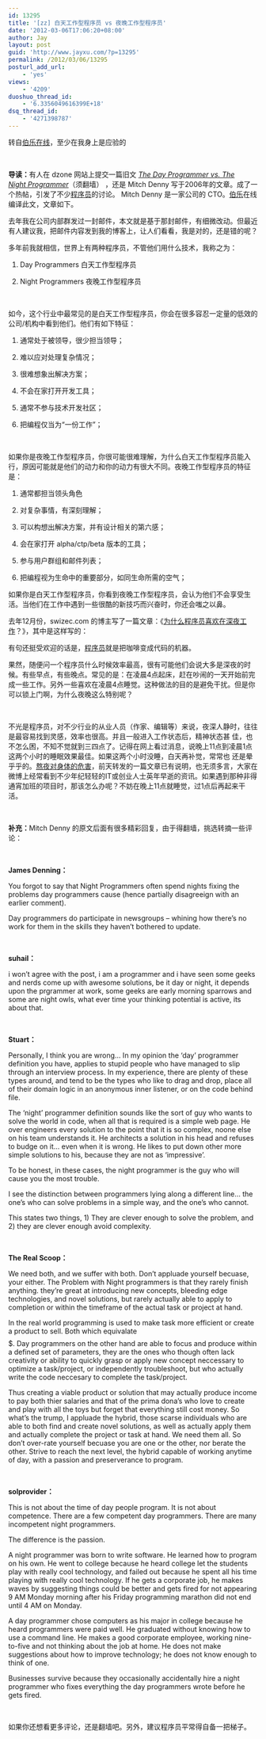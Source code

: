 ```yaml
---
id: 13295
title: '[zz] 白天工作型程序员 vs 夜晚工作型程序员'
date: '2012-03-06T17:06:20+08:00'
author: Jay
layout: post
guid: 'http://www.jayxu.com/?p=13295'
permalink: /2012/03/06/13295
posturl_add_url:
    - 'yes'
views:
    - '4209'
duoshuo_thread_id:
    - '6.3356049616399E+18'
dsq_thread_id:
    - '4271398787'
---
```


转自<a href="http://blog.jobbole.com/13556/" target="_blank">伯乐在线</a>，至少在我身上是应验的

&nbsp;

<strong>导读：</strong>有人在 dzone 网站上提交一篇旧文 <em><a href="http://notgartner.wordpress.com/2006/02/19/the-day-programmer-vs-the-night-programmer/" rel="nofollow" target="_blank">The Day Programmer vs. The Night Programmer</a></em>（须翻墙） ，还是 Mitch Denny 写于2006年的文章。成了一个热帖，引发了不少<a title="程序员的本质" href="http://blog.jobbole.com/821/">程序员</a>的讨论。 Mitch Denny 是一家公司的 CTO。<a title="伯乐" href="http://www.jobbole.com">伯乐</a>在线编译此文，文章如下。

去年我在公司内部群发过一封邮件，本文就是基于那封邮件，有细微改动。但最近有人建议我，把邮件内容发到我的博客上，让人们看看，我是对的，还是错的呢？

多年前我就相信，世界上有两种程序员，不管他们用什么技术，我称之为：

1. Day Programmers 白天工作型程序员

2. Night Programmers 夜晚工作型程序员

&nbsp;

如今，这个行业中最常见的是白天工作型程序员，你会在很多容忍一定量的低效的公司/机构中看到他们。他们有如下特征：

1. 通常处于被领导，很少担当领导；

2. 难以应对处理复杂情况；

3. 很难想象出解决方案；

4. 不会在家打开开发工具；

5. 通常不参与技术开发社区；

6. 把编程仅当为“一份工作”；

&nbsp;

如果你是夜晚工作型程序员，你很可能很难理解，为什么白天工作型程序员能入行，原因可能就是他们的动力和你的动力有很大不同。夜晚工作型程序员的特征是：

1. 通常都担当领头角色

2. 对复杂事情，有深刻理解；

3. 可以构想出解决方案，并有设计相关的第六感；

4. 会在家打开 alpha/ctp/beta 版本的工具；

5. 参与用户群组和邮件列表；

6. 把编程视为生命中的重要部分，如同生命所需的空气；
<p title="白天工作型程序员 vs 夜晚工作型程序员">如果你是白天工作型程序员，你看到夜晚工作型程序员，会认为他们不会享受生活。当他们在工作中遇到一些很酷的新技巧而兴奋时，你还会嗤之以鼻。</p>
去年12月份，swizec.com 的博主写了一篇文章：《<a href="http://blog.jobbole.com/10797/" target="_blank">为什么程序员喜欢在深夜工作</a>？》，其中是这样写的：

有句还挺受欢迎的话是，<a title="程序员的本质" href="http://blog.jobbole.com/821/">程序员</a>就是把咖啡变成代码的机器。

果然，随便问一个程序员什么时候效率最高，很有可能他们会说大多是深夜的时候。有些早点，有些晚点。常见的是：在凌晨4点起床，赶在吵闹的一天开始前完成一些工作。另外一些喜欢在凌晨4点睡觉。这种做法的目的是避免干扰。但是你可以锁上门啊，为什么夜晚这么特别呢？

&nbsp;

不光是程序员，对不少行业的从业人员（作家、编辑等）来说，夜深人静时，往往是最容易找到灵感，效率也很高。并且一般进入工作状态后，精神状态甚 佳，也不怎么困，不知不觉就到三四点了。记得在网上看过消息，说晚上11点到凌晨1点这两个小时的睡眠效果最佳。如果这两个小时没睡，白天再补觉，常常也 还是晕乎乎的。<a href="http://blog.jobbole.com/14459/" target="_blank">熬夜对身体的危害</a>，前天转发的一篇文章已有说明，也无须多言，大家在微博上经常看到不少年纪轻轻的IT或创业人士英年早逝的资讯。如果遇到那种非得通宵加班的项目时，那该怎么办呢？不妨在晚上11点就睡觉，过1点后再起来干活。

&nbsp;

<strong>补充：</strong>Mitch Denny 的原文后面有很多精彩回复，由于得翻墙，挑选转摘一些评论：

&nbsp;

<strong>James Denning：</strong>

<strong></strong>You forgot to say that Night Programmers often spend nights fixing the problems day programmers cause (hence partially disagreeign with an earlier comment).

Day programmers do participate in newsgroups – whining how there’s no work for them in the skills they haven’t bothered to update.

&nbsp;

<strong>suhail：</strong>

<strong></strong>i won’t agree with the post, i am a programmer and i have seen some geeks and nerds come up with awesome solutions, be it day or night, it depends upon the prgrammer at work, some geeks are early morning sparrows and some are night owls, what ever time your thinking potential is active, its about that.

&nbsp;

<strong>Stuart：</strong>

Personally, I think you are wrong… In my opinion the ‘day’ programmer definition you have, applies to stupid people who have managed to slip through an interview process. In my experience, there are plenty of these types around, and tend to be the types who like to drag and drop, place all of their domain logic in an anonymous inner listener, or on the code behind file.

The ‘night’ programmer definition sounds like the sort of guy who wants to solve the world in code, when all that is required is a simple web page. He over engineers every solution to the point that it is so complex, noone else on his team understands it. He architects a solution in his head and refuses to budge on it… even when it is wrong. He likes to put down other more simple solutions to his, because they are not as ‘impressive’.

To be honest, in these cases, the night programmer is the guy who will cause you the most trouble.

I see the distinction between programmers lying along a different line… the one’s who can solve problems in a simple way, and the one’s who cannot.

This states two things, 1) They are clever enough to solve the problem, and 2) they are clever enough avoid complexity.

&nbsp;

<strong></strong><strong>The Real Scoop：</strong>

<strong></strong>We need both, and we suffer with both. Don’t appluade yourself becuase, your either. The Problem with Night programmers is that they rarely finish anything. they’re great at introducing new concepts, bleeding edge technologies, and novel solutions, but rarely actually able to apply to completion or within the timeframe of the actual task or project at hand.

In the real world programming is used to make task more efficient or create a product to sell. Both which equivalate $$$$$. Day programmers on the other hand are able to focus and produce within a defined set of parameters, they are the ones who though often lack creativity or ability to quickly grasp or apply new concept neccessary to optimize a task/project, or independently troubleshoot, but who actually write the code neccesary to complete the task/project.

Thus creating a viable product or solution that may actually produce income to pay both thier salaries and that of the prima dona’s who love to create and play with all the toys but forget that everything still cost money. So what’s the trump, I appluade the hybrid, those scarse individuals who are able to both find and create novel solutions, as well as actually apply them and actually complete the project or task at hand. We need them all. So don’t over-rate yourself becuase you are one or the other, nor berate the other. Strive to reach the next level, the hybrid capable of working anytime of day, with a passion and preserverance to program.

&nbsp;

<strong>solprovider：</strong>

This is not about the time of day people program. It is not about competence. There are a few competent day programmers. There are many incompetent night programmers.

The difference is the passion.

A night programmer was born to write software. He learned how to program on his own. He went to college because he heard college let the students play with really cool technology, and failed out because he spent all his time playing with really cool technology. If he gets a corporate job, he makes waves by suggesting things could be better and gets fired for not appearing 9 AM Monday morning after his Friday programming marathon did not end until 4 AM on Monday.

A day programmer chose computers as his major in college because he heard programmers were paid well. He graduated without knowing how to use a command line. He makes a good corporate employee, working nine-to-five and not thinking about the job at home. He does not make suggestions about how to improve technology; he does not know enough to think of one.

Businesses survive because they occasionally accidentally hire a night programmer who fixes everything the day programmers wrote before he gets fired.

&nbsp;

如果你还想看更多评论，还是翻墙吧。另外，建议程序员平常得自备一把梯子。